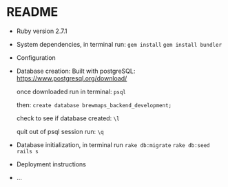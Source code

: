 # README

- Ruby version
  2.7.1

- System dependencies, in terminal run:
  `gem install`
  `gem install bundler`

- Configuration

- Database creation:
  Built with postgreSQL: https://www.postgresql.org/download/

  once downloaded run in terminal:
  `psql`

  then:
  `create database brewmaps_backend_development;`

  check to see if database created:
  `\l`

  quit out of psql session run:
  `\q`

- Database initialization, in terminal run
  `rake db:migrate`
  `rake db:seed`
  `rails s`

- Deployment instructions

- ...
